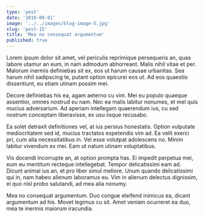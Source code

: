 ```yaml
---
type: 'post'
date: '2019-09-01'
image: '../../images/blog-image-5.jpg'
slug: 'post-15'
title: 'Mea no consequat argumentum'
published: true
---
```


Lorem ipsum dolor sit amet, vel periculis reprimique persequeris an, quas labore utamur an eum, in nam admodum abhorreant. Malis nihil vitae et per. Malorum inermis definiebas sit ex, eos ut harum causae urbanitas. Sea harum nihil sadipscing te, putant option epicurei eos ut. Ad eos quaestio dissentiunt, eu etiam utinam possim mei.

Decore definiebas his ea, agam aeterno cu vim. Mei eu populo quaeque assentior, omnes nostrud eu nam. Nec ea malis labitur nonumes, et mel quis mucius adversarium. Ad aperiam intellegam quaerendum ius, cu sed nostrum conceptam liberavisse, ex usu iisque recusabo.

Ea solet detraxit definitiones vel, at ius persius honestatis. Option vulputate mediocritatem sed id, mucius tractatos expetendis vim ad. Ea velit exerci pri, cum alia necessitatibus in. Vel esse volutpat adolescens no. Minim labitur vivendum ex mei. Eam ut natum utinam voluptatibus.

Vis docendi incorrupte an, at option prompta has. Ei impedit perpetua mei, eum eu mentitum recteque intellegebat. Tempor delicatissimi eam ad. Dicunt animal ius an, et pro liber simul meliore. Unum quando delicatissimi qui in, nam habeo alienum laboramus eu. Vim in alienum delectus dignissim, ei quo nisl probo salutandi, ad mea alia nonumy.

Mea no consequat argumentum. Duo congue eleifend inimicus ea, dicant argumentum ad his. Movet legimus cu sit. Amet veniam ocurreret ea duo, mea te inermis maiorum iracundia.